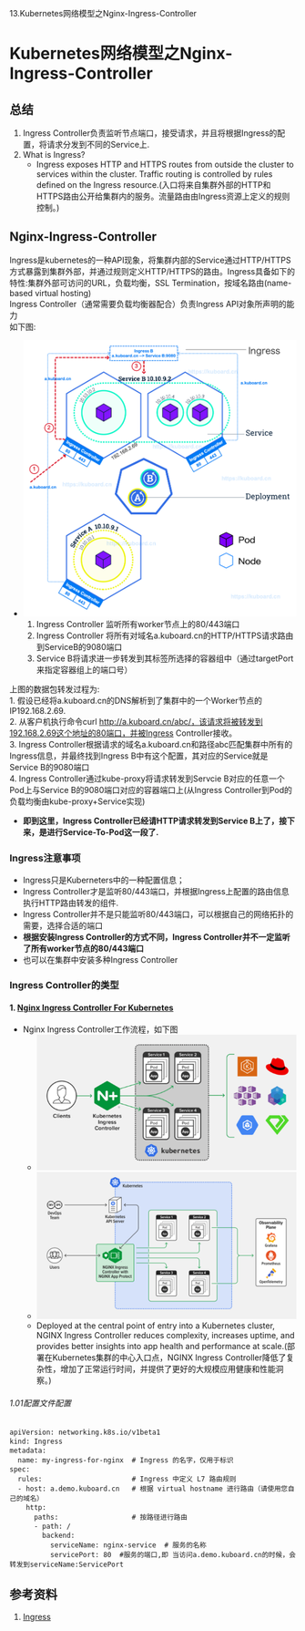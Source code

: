 13.Kubernetes网络模型之Nginx-Ingress-Controller

Kubernetes网络模型之Nginx-Ingress-Controller
=======================================

总结
--

1.  Ingress Controller负责监听节点端口，接受请求，并且将根据Ingress的配置，将请求分发到不同的Service上.
2.  What is Ingress?
    - Ingress exposes HTTP and HTTPS routes from outside the cluster to services within the cluster.  Traffic routing is controlled by rules defined on the Ingress resource.(入口将来自集群外部的HTTP和HTTPS路由公开给集群内的服务。流量路由由Ingress资源上定义的规则控制。)

Nginx-Ingress-Controller
------------------------

Ingress是kubernetes的一种API现象，将集群内部的Service通过HTTP/HTTPS方式暴露到集群外部，并通过规则定义HTTP/HTTPS的路由。Ingress具备如下的特性:集群外部可访问的URL，负载均衡，SSL Termination，按域名路由(name-based virtual hosting)  
Ingress Controller（通常需要负载均衡器配合）负责Ingress API对象所声明的能力  
如下图:

*   ![](13.Kubernetes%E7%BD%91%E7%BB%9C%E6%A8%A1%E5%9E%8B%E4%B9%8BNginx-Ingress-Controller.resources/image-20190910222649193.d809a7d7.png)
    1.  Ingress Controller 监听所有worker节点上的80/443端口
    2.  Ingress Controller 将所有对域名a.kuboard.cn的HTTP/HTTPS请求路由到ServiceB的9080端口
    3.  Service B将请求进一步转发到其标签所选择的容器组中（通过targetPort来指定容器组上的端口号）

上图的数据包转发过程为:  
1\. 假设已经将a.kuboard.cn的DNS解析到了集群中的一个Worker节点的IP192.168.2.69.  
2\. 从客户机执行命令curl http://a.kuboard.cn/abc/，该请求将被转发到192.168.2.69这个地址的80端口，并被Ingress Controller接收。  
3\. Ingress Controller根据请求的域名a.kuboard.cn和路径abc匹配集群中所有的Ingress信息，并最终找到Ingress B中有这个配置，其对应的Service就是Service B的9080端口  
4\. Ingress Controller通过kube-proxy将请求转发到Servcie B对应的任意一个Pod上与Service B的9080端口对应的容器端口上(从Ingress Controller到Pod的负载均衡由kube-proxy+Service实现)

*   **即到这里，Ingress Controller已经请HTTP请求转发到Service B上了，接下来，是进行Service-To-Pod这一段了.**

### Ingress注意事项

*   Ingress只是Kuberneters中的一种配置信息；
*   Ingress Controller才是监听80/443端口，并根据Ingress上配置的路由信息执行HTTP路由转发的组件.
*   Ingress Controller并不是只能监听80/443端口，可以根据自己的网络拓扑的需要，选择合适的端口
*   **根据安装Ingress Controller的方式不同，Ingress Controller并不一定监听了所有worker节点的80/443端口**
*   也可以在集群中安装多种Ingress Controller

### Ingress Controller的类型

#### 1. [Nginx Ingress Controller For Kubernetes](https://www.nginx.com/products/nginx/kubernetes-ingress-controller)

*   Nginx Ingress Controller工作流程，如下图
    *   ![](13.Kubernetes%E7%BD%91%E7%BB%9C%E6%A8%A1%E5%9E%8B%E4%B9%8BNginx-Ingress-Controller.resources/NGINX-Plus-Ingress-Controller-1-7-0_ecosystem-640x334.png)
    *   ![DIAG-NGINX-NXM10912-K8s-Connectivity-Stack-K8s-LP-K8s-with-API-Server-1024x580-1](./13.Kubernetes网络模型之Nginx-Ingress-Controller.resources/DIAG-NGINX-NXM10912-K8s-Connectivity-Stack-K8s-LP-K8s-with-API-Server-1024x580-1.svg)
    *   Deployed at the central point of entry into a Kubernetes cluster, NGINX Ingress Controller reduces complexity, increases uptime, and provides better insights into app health and performance at scale.(部署在Kubernetes集群的中心入口点，NGINX Ingress Controller降低了复杂性，增加了正常运行时间，并提供了更好的大规模应用健康和性能洞察。)

###### 1.01配置文件配置

    apiVersion: networking.k8s.io/v1beta1
    kind: Ingress
    metadata:
      name: my-ingress-for-nginx  # Ingress 的名字，仅用于标识
    spec:
      rules:                      # Ingress 中定义 L7 路由规则
      - host: a.demo.kuboard.cn   # 根据 virtual hostname 进行路由（请使用您自己的域名）
        http:
          paths:                  # 按路径进行路由
          - path: /
            backend:
              serviceName: nginx-service  # 服务的名称
              servicePort: 80  #服务的端口,即 当访问a.demo.kuboard.cn的时候，会转发到serviceName:ServicePort

## 参考资料
1. [Ingress](https://kubernetes.io/docs/concepts/services-networking/ingress/)